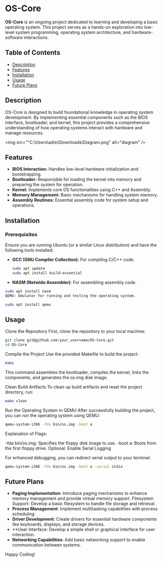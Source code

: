 # OS-Core


**OS-Core** is an ongoing project dedicated to learning and developing a basic operating system. This project serves as a hands-on exploration into low-level system programming, operating system architecture, and hardware-software interactions.

## Table of Contents

- [Description](#description)
- [Features](#features)
- [Installation](#installation)
- [Usage](#usage)
- [Future Plans](#future-plans)

## Description

OS-Core is designed to build foundational knowledge in operating system development. By implementing essential components such as the BIOS interface, bootloader, and kernel, this project provides a comprehensive understanding of how operating systems interact with hardware and manage resources.

<img src=""C:\Users\adisi\Downloads\Diagram.png" alt="diagram" />
## Features

- **BIOS Interaction:** Handles low-level hardware initialization and bootstrapping.
- **Bootloader:** Responsible for loading the kernel into memory and preparing the system for operation.
- **Kernel:** Implements core OS functionalities using C++ and Assembly.
- **Memory Management:** Basic mechanisms for handling system memory.
- **Assembly Routines:** Essential assembly code for system setup and operations.

## Installation

### Prerequisites

Ensure you are running Ubuntu (or a similar Linux distribution) and have the following tools installed:

- **GCC (GNU Compiler Collection):** For compiling C/C++ code.
  
  ```bash
  sudo apt update
  sudo apt install build-essential
- **NASM (Netwide Assembler)**: For assembling assembly code.

 ```bash
 sudo apt install nasm
QEMU: Emulator for running and testing the operating system.
```
```bash
sudo apt install qemu
```
## Usage
Clone the Repository
First, clone the repository to your local machine:

```bash
git clone git@github.com:your_username/OS-Core.git
cd OS-Core
```
Compile the Project
Use the provided Makefile to build the project:

```bash
make
```
This command assembles the bootloader, compiles the kernel, links the components, and generates the os.img disk image.

Clean Build Artifacts
To clean up build artifacts and reset the project directory, run:

```bash
make clean
```
Run the Operating System in QEMU
After successfully building the project, you can run the operating system using QEMU:

```bash
qemu-system-i386 -fda bin/os.img -boot a
```
Explanation of Flags:

-fda bin/os.img: Specifies the floppy disk image to use.
-boot a: Boots from the first floppy drive.
Optional: Enable Serial Logging

For enhanced debugging, you can redirect serial output to your terminal:

```bash
qemu-system-i386 -fda bin/os.img -boot a -serial stdio
```

## Future Plans
- **Paging Implementation**: Introduce paging mechanisms to enhance memory management and provide virtual memory support.
Filesystem Support: Develop a basic filesystem to handle file storage and retrieval.
- **Process Management**: Implement multitasking capabilities with process scheduling.
- **Driver Development**: Create drivers for essential hardware components like keyboards, displays, and storage devices.
- **User Interface: Develop a simple shell or graphical interface for user interaction.
- **Networking Capabilities**: Add basic networking support to enable communication between systems.


Happy Coding!
